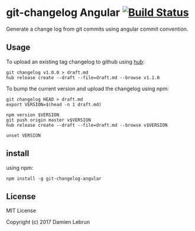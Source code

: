 # git-changelog Angular [![Build Status][ci-badge]][travis]

Generate a change log from git commits using angular commit convention.

## Usage

To upload an existing tag changelog to github using [hub]:

```
git changelog v1.0.0 > draft.md
hub release create --draft --file=draft.md --browse v1.1.0
```

To bump the current version and upload the changelog using npm:
```
git changelog HEAD > draft.md
export VERSION=$(head -n 1 draft.md)

npm version $VERSION
git push origin master v$VERSION
hub release create --draft --file=draft.md --browse v$VERSION

unset VERSION
```

## install

using npm:

```
npm install -g git-changelog-angular
```

## License

MIT License

Copyright (c) 2017 Damien Lebrun


[hub]: https://github.com/github/hub#installation
[travis]: https://travis-ci.org/dinoboff/git-changelog-angular
[ci-badge]: https://travis-ci.org/dinoboff/git-changelog-angular.svg?branch=master
